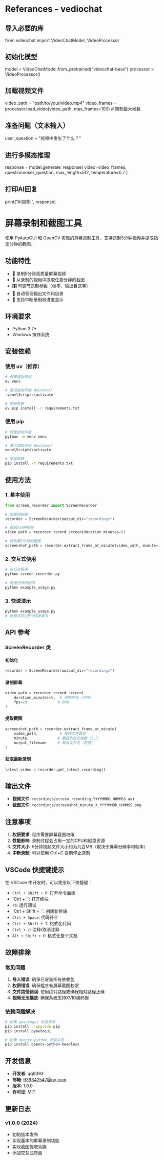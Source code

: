 # Referances - vediochat
## 导入必要的库
from videochat import VideoChatModel, VideoProcessor

## 初始化模型
model = VideoChatModel.from_pretrained("videochat-base")
processor = VideoProcessor()

## 加载视频文件
video_path = "path/to/your/video.mp4"
video_frames = processor.load_video(video_path, max_frames=100)  # 限制最大帧数

## 准备问题（文本输入）
user_question = "视频中发生了什么？"

## 进行多模态推理
response = model.generate_response(
    video=video_frames,
    question=user_question,
    max_length=512,
    temperature=0.7
)

## 打印AI回复
print("AI回答:", response)


# 屏幕录制和截图工具

使用 PyAutoGUI 和 OpenCV 实现的屏幕录制工具，支持录制5分钟视频并提取指定分钟的截图。

## 功能特性

- 🎥 录制5分钟高质量屏幕视频
- 📸 从录制的视频中提取任意分钟的截图
- 🎛️ 可调节录制参数（帧率、输出目录等）
- 💾 自动管理输出文件和目录
- 🔄 支持中断录制和进度显示

## 环境要求

- Python 3.7+
- Windows 操作系统

## 安装依赖

### 使用 uv（推荐）

```bash
# 创建虚拟环境
uv venv

# 激活虚拟环境（Windows）
.venv\Scripts\activate

# 安装依赖
uv pip install -r requirements.txt
```

### 使用 pip

```bash
# 创建虚拟环境
python -m venv venv

# 激活虚拟环境（Windows）
venv\Scripts\activate

# 安装依赖
pip install -r requirements.txt
```

## 使用方法

### 1. 基本使用

```python
from screen_recorder import ScreenRecorder

# 创建录制器
recorder = ScreenRecorder(output_dir="recordings")

# 录制5分钟视频
video_path = recorder.record_screen(duration_minutes=5)

# 提取第3分钟的截图
screenshot_path = recorder.extract_frame_at_minute(video_path, minute=3)
```

### 2. 交互式使用

```bash
# 运行主程序
python screen_recorder.py

# 或运行示例程序
python example_usage.py
```

### 3. 快速演示

```bash
python example_usage.py
# 选择选项1进行快速演示
```

## API 参考

### ScreenRecorder 类

#### 初始化
```python
recorder = ScreenRecorder(output_dir="recordings")
```

#### 录制屏幕
```python
video_path = recorder.record_screen(
    duration_minutes=5,  # 录制时长（分钟）
    fps=20              # 帧率
)
```

#### 提取截图
```python
screenshot_path = recorder.extract_frame_at_minute(
    video_path,          # 视频文件路径
    minute,             # 要提取的分钟数（1-5）
    output_filename     # 输出文件名（可选）
)
```

#### 获取最新录制
```python
latest_video = recorder.get_latest_recording()
```

## 输出文件

- **视频文件**: `recordings/screen_recording_YYYYMMDD_HHMMSS.avi`
- **截图文件**: `recordings/screenshot_minute_X_YYYYMMDD_HHMMSS.png`

## 注意事项

1. **权限要求**: 程序需要屏幕截图权限
2. **性能影响**: 录制过程会占用一定的CPU和磁盘资源
3. **文件大小**: 5分钟视频文件大小约为几百MB（取决于屏幕分辨率和帧率）
4. **中断录制**: 可以使用 Ctrl+C 提前停止录制

## VSCode 快捷键提示

在 VSCode 中开发时，可以使用以下快捷键：

- `Ctrl + Shift + P`: 打开命令面板
- `Ctrl + \``: 打开终端
- `F5`: 运行调试
- `Ctrl + Shift + \``: 创建新终端
- `Ctrl + Space`: 代码补全
- `Ctrl + Shift + I`: 格式化代码
- `Ctrl + /`: 注释/取消注释
- `Alt + Shift + F`: 格式化整个文档

## 故障排除

### 常见问题

1. **导入错误**: 确保已安装所有依赖包
2. **权限错误**: 确保程序有屏幕截图权限
3. **文件路径错误**: 使用绝对路径或确保相对路径正确
4. **视频无法播放**: 确保系统支持XVID编码器

### 依赖问题解决

```bash
# 如果 pyautogui 安装失败
pip install --upgrade pip
pip install pyautogui

# 如果 opencv-python 安装失败
pip install opencv-python-headless
```

## 开发信息

- **开发者**: qq9393
- **邮箱**: 939342547@qq.com
- **版本**: 1.0.0
- **许可证**: MIT

## 更新日志

### v1.0.0 (2024)
- 初始版本发布
- 实现基本的屏幕录制功能
- 实现截图提取功能
- 添加交互式界面